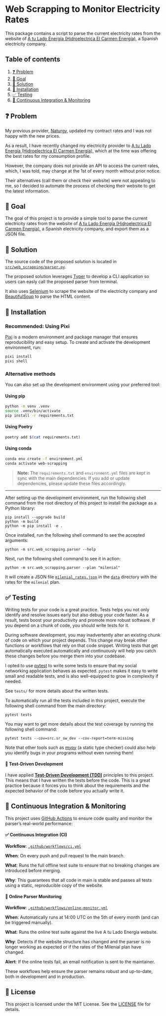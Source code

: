 # Web Scrapping to Monitor Electricity Rates

This package contains a script to parse the current electricity rates
from the website of [A tu Lado Energía (Hidroelectrica El Carmen Energía)](https://www.atuladoenergia.com),
a Spanish electricity company.

## Table of contents
1. [:question: Problem](#problem)
2. [:dart: Goal](#goal)
3. [:toolbox: Solution](#solution)
4. [:hammer: Installation](#install)
5. [:white_check_mark: Testing](#tests)
6. [:robot: Continuous Integration & Monitoring](#ci)
<div id="problem"></div>

## :question: Problem

My previous provider, [Naturgy](https://www.naturgy.es), updated my contract rates
and I was not happy with the new prices.

As a result, I have recently changed my electricity provider to [A tu Lado Energía (Hidroelectrica El Carmen Energía)](https://www.atuladoenergia.com), which at the time was offering the best rates
for my consumption profile.

However, the company does not provide an API to access the current rates,
which, I was told, may change at the 1st of every month without prior notice.

Their alternatives (call them or check their website) were not appealing to me,
so I decided to automate the process of checking their website
to get the latest information.

<div id="goal"></div>

## :dart: Goal

The goal of this project is to provide a simple tool to parse the current electricity rates
from the website of [A tu Lado Energía (Hidroelectrica El Carmen Energía)](https://www.atuladoenergia.com),
a Spanish electricity company, and export them as a JSON file.

<div id="solution"></div>

## :toolbox: Solution

The source code of the proposed solution is located in [`src/web_scrapping/parser.py`](src/web_scrapping/parser.py).

The proposed solution leverages [Typer](https://typer.tiangolo.com)
to develop a CLI application so users can easly call the proposed parser from terminal.

It also uses [Selenium](https://www.selenium.dev)
to scrape the website of the electricity company
and [BeautifulSoup](https://beautiful-soup-4.readthedocs.io/en/latest/)
to parse the HTML content.

<div id="install"></div>

## :hammer: Installation

### Recommended: Using Pixi

[Pixi](https://prefix.dev/docs/pixi/) is a modern environment and package manager
that ensures reproducibility and easy setup.
To create and activate the development environment, run:

```bash
pixi install
pixi shell
```

### Alternative methods

You can also set up the development environment using your preferred tool:

#### Using pip
```bash
python -m venv .venv
source .venv/bin/activate
pip install -r requirements.txt
```

#### Using Poetry
```bash
poetry add $(cat requirements.txt)
```

#### Using conda
```bash
conda env create -f environment.yml
conda activate web-scrapping
```

> **Note:** The `requirements.txt` and `environment.yml` files are kept in sync with
the main dependencies. If you add or update dependencies,
please update these files accordingly.

***

After setting up the development environment,
run the following shell command from the root directory of this project
to install the package as a Python library:

```
pip install --upgrade build
python -m build
python -m pip install -e .
```

Once installed, run the following shell command to see the accepted arguments:

```
python -m src.web_scrapping.parser --help
```

Next, run the following shell command to see it in action:

```
python -m src.web_scrapping.parser --plan "milenial"
```

It will create a JSON file [`milenial_rates.json`](data/milenial_rates.json)
in the [`data`](data) directory with the rates for the `milenial` plan.

<div id="tests"></div>

## :white_check_mark: Testing

Writing tests for your code is a great practice.
Tests helps you not only identify and resolve issues early but also debug your code faster.
As a result, tests boost your productivity and promote more robust software.
If you depend on a chunk of code, you should write tests for it.

During software development, you may inadvertently alter
an existing chunk of code on which your project depends.
This change may break other functions or workflows
that rely on that code snippet.
Writing tests that get automatically executed automatically and continuously
will help you catch these changes before you merge them into your codebase.

I opted to use [pytest](https://docs.pytest.org/en/stable/) to write some tests
to ensure that my social networking application behaves as expected.
`pytest` makes it easy to write small and readable tests,
and is also well-equipped to grow in complexity if needed.

See `tests/` for more details about the written tests.

To automatically run all the tests included in this project,
execute the following shell command from the main directory:
```
pytest tests
```

You may want to get more details about the test coverage
by running the following shell command:
```
pytest tests --cov=src.sr_sw_dev --cov-report=term-missing
```

Note that other tools such as [mypy](https://www.mypy-lang.org/index.html)
(a static type checker) could also help you identify bugs in your programs
without even running them!

#### :traffic_light: Test-Driven Development

I have applied [**Test-Driven Development (TDD)**](https://en.wikipedia.org/wiki/Test-driven_development)
principles to this project.
This means that I have written the tests before the code.
This is a great practice because it forces you to think about the requirements
and the expected behavior of the code before you actually write it.

<div id="ci"></div>

## :robot: Continuous Integration & Monitoring
This project uses [GitHub Actions](https://docs.github.com/en/actions)
to ensure code quality and monitor the parser’s real-world performance:

#### :white_check_mark: Continuous Integration (CI)

**Workflow**: [`.github/workflows/ci.yml`](.github/workflows/ci.yml)

**When**: On every push and pull request to the main branch.

**What**: Runs the full offline test suite to ensure that no breaking changes
are introduced before merging.

**Why**: This guarantees that all code in main is stable
and passes all tests using a static, reproducible copy of the website.

#### :satellite: Online Parser Monitoring

**Workflow**: [`.github/workflows/online-monitor.yml`](.github/workflows/online-monitor.yml)

**When**: Automatically runs at 14:00 UTC on the 5th of every month
(and can be triggered manually).

**What**: Runs the online test suite against the live A tu Lado Energía website.

**Why**: Detects if the website structure has changed and the parser
is no longer working as expected or if the rates of the Milenial plan have changed.

**Alert**: If the online tests fail, an email notification is sent to the maintainer.

These workflows help ensure the parser remains robust and up-to-date,
both in development and in production.

<div id="license"></div>

## :memo: License

This project is licensed under the MIT License.
See the [LICENSE](LICENSE) file for details.